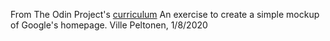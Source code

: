 From The Odin Project's [curriculum](http://www.theodinproject.com/courses/web-development-101/lessons/html-css)
An exercise to create a simple mockup of Google's homepage.
Ville Peltonen, 1/8/2020